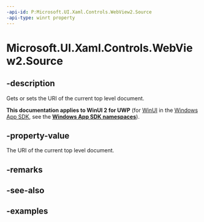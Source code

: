```yaml
---
-api-id: P:Microsoft.UI.Xaml.Controls.WebView2.Source
-api-type: winrt property
---
```


# Microsoft.UI.Xaml.Controls.WebView2.Source

<!--
public System.Uri Source { get; set; }
-->

## -description

Gets or sets the URI of the current top level document.

**This documentation applies to WinUI 2 for UWP** (for [WinUI](/windows/apps/winui/winui3/) in the [Windows App SDK](/windows/apps/windows-app-sdk/), see the **[Windows App SDK namespaces](/windows/windows-app-sdk/api/winrt/)**).

## -property-value

The URI of the current top level document.

## -remarks

## -see-also

## -examples
